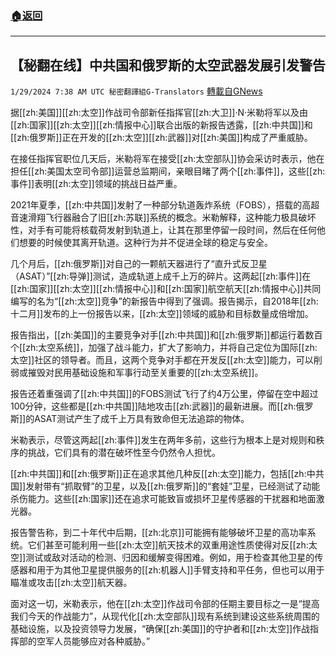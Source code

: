 ###  [:house:返回](README.md)
---


## 【秘翻在线】中共国和俄罗斯的太空武器发展引发警告
`1/29/2024 7:38 AM UTC 秘密翻譯組G-Translators` [轉載自GNews](https://gnews.org/articles/2262094)

据[[zh:美国]][[zh:太空]]作战司令部新任指挥官[[zh:大卫]]·N·米勒将军以及由[[zh:国家]][[zh:太空]][[zh:情报中心]]联合出版的新报告透露，[[zh:中共国]]和[[zh:俄罗斯]]正在开发的[[zh:太空]][[zh:武器]]对[[zh:美国]]构成了严重威胁。

在接任指挥官职位几天后，米勒将军在接受[[zh:太空部队]]协会采访时表示，他在担任[[zh:美国太空司令部]]运营总监期间，亲眼目睹了两个[[zh:事件]]，这些[[zh:事件]]表明[[zh:太空]]领域的挑战日益严重。

2021年夏季，[[zh:中共国]]发射了一种部分轨道轰炸系统（FOBS），搭载的高超音速滑翔飞行器融合了旧[[zh:苏联]]系统的概念。米勒解释，这种能力极具破坏性，对手有可能将核载荷发射到轨道上，让其在那里停留一段时间，然后在任何他们想要的时候使其离开轨道。这种行为并不促进全球的稳定与安全。

几个月后，[[zh:俄罗斯]]对自己的一颗航天器进行了“直升式反卫星（ASAT）”[[zh:导弹]]测试，造成轨道上成千上万的碎片。这两起[[zh:事件]]在[[zh:国家]][[zh:太空]][[zh:情报中心]]和[[zh:国家]]航空航天[[zh:情报中心]]共同编写的名为“[[zh:太空]]竞争”的新报告中得到了强调。报告揭示，自2018年[[zh:十二月]]发布的上一份报告以来，[[zh:太空]]领域的威胁和目标数量成倍增加。

报告指出，[[zh:美国]]的主要竞争对手[[zh:中共国]]和[[zh:俄罗斯]]都运行着数百个[[zh:太空系统]]，加强了战斗能力，扩大了影响力，并将自己定位为国际[[zh:太空]]社区的领导者。而且，这两个竞争对手都在开发反[[zh:太空]]能力，可以削弱或摧毁对民用基础设施和军事行动至关重要的[[zh:太空系统]]。

报告还着重强调了[[zh:中共国]]的FOBS测试飞行了约4万公里，停留在空中超过100分钟，这些都是[[zh:中共国]]陆地攻击[[zh:武器]]的最新进展。而[[zh:俄罗斯]]的ASAT测试产生了成千上万具有致命但无法追踪的物体。

米勒表示，尽管这两起[[zh:事件]]发生在两年多前，这些行为根本上是对规则和秩序的挑战，它们具有的潜在破坏性至今仍然令人担忧。

[[zh:中共国]]和[[zh:俄罗斯]]正在追求其他几种反[[zh:太空]]能力，包括[[zh:中共国]]发射带有“抓取臂”的卫星，以及[[zh:俄罗斯]]的“套娃”卫星，已经测试了动能杀伤能力。这些[[zh:国家]]还在追求可能致盲或损坏卫星传感器的干扰器和地面激光器。

报告警告称，到二十年代中后期，[[zh:北京]]可能拥有能够破坏卫星的高功率系统。它们甚至可能利用一些[[zh:太空]]航天技术的双重用途性质使得对反[[zh:太空]]测试或敌对活动的检测、归因和缓解变得困难。例如，用于检查其他卫星的传感器和用于为其他卫星提供服务的[[zh:机器人]]手臂支持和平任务，但也可以用于瞄准或攻击[[zh:太空]]航天器。

面对这一切，米勒表示，他在[[zh:太空]]作战司令部的任期主要目标之一是“提高我们今天的作战能力”，从现代化[[zh:太空部队]]现有系统到建设这些系统周围的基础设施，以及投资领导力发展，“确保[[zh:美国]]的守护者和[[zh:太空]]作战指挥部的空军人员能够应对各种威胁。”
